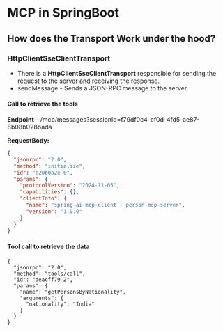 # MCP in SpringBoot 

## How does the Transport Work under the hood?

### HttpClientSseClientTransport

-  There is a **HttpClientSseClientTransport** responsible for sending the request to the server and receiving the response.
- sendMessage - Sends a JSON-RPC message to the server.

####  Call to retrieve the tools

**Endpoint** - /mcp/messages?sessionId=f79df0c4-cf0d-4fd5-ae87-8b08b028bada

**RequestBody:** 
```json
{
  "jsonrpc": "2.0",
  "method": "initialize",
  "id": "e20b0b2e-0",
  "params": {
    "protocolVersion": "2024-11-05",
    "capabilities": {},
    "clientInfo": {
      "name": "spring-ai-mcp-client - person-mcp-server",
      "version": "1.0.0"
    }
  }
}

```
#### Tool call to retrieve the data

```
{
  "jsonrpc": "2.0",
  "method": "tools/call",
  "id": "deacff79-2",
  "params": {
    "name": "getPersonsByNationality",
    "arguments": {
      "nationality": "India"
    }
  }
}
```

